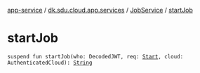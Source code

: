 [app-service](../../index.md) / [dk.sdu.cloud.app.services](../index.md) / [JobService](index.md) / [startJob](./start-job.md)

# startJob

`suspend fun startJob(who: DecodedJWT, req: `[`Start`](../../dk.sdu.cloud.app.api/-app-request/-start/index.md)`, cloud: AuthenticatedCloud): `[`String`](https://kotlinlang.org/api/latest/jvm/stdlib/kotlin/-string/index.html)